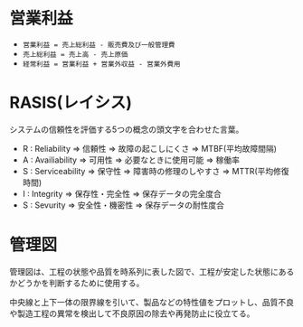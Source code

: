 # 営業利益

- `営業利益 = 売上総利益 - 販売費及び一般管理費`
- `売上総利益 = 売上高 - 売上原価`
- `経常利益 = 営業利益 + 営業外収益 - 営業外費用`

# RASIS(レイシス)

システムの信頼性を評価する5つの概念の頭文字を合わせた言葉。

- R : Reliability => 信頼性 => 故障の起こしにくさ => MTBF(平均故障間隔)
- A : Availiability => 可用性 => 必要なときに使用可能 => 稼働率
- S : Serviceability => 保守性 => 障害時の修理のしやすさ => MTTR(平均修復時間)
- I : Integrity => 保存性・完全性 => 保存データの完全度合
- S : Sevurity => 安全性・機密性 => 保存データの耐性度合

# 管理図

管理図は、工程の状態や品質を時系列に表した図で、工程が安定した状態にあるかどうかを判断するために使用する。

中央線と上下一体の限界線を引いて、製品などの特性値をプロットし、品質不良や製造工程の異常を検出して不良原因の除去や再発防止に役立てる。


